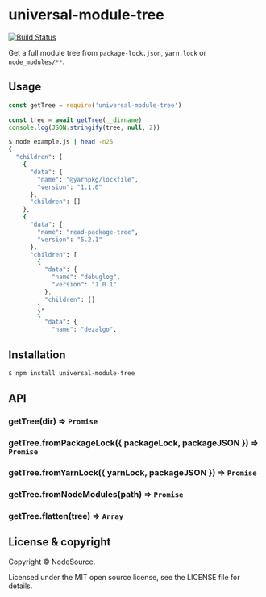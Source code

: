# universal-module-tree

[![Build Status](https://travis-ci.org/nodesource/universal-module-tree.svg?branch=master)](https://travis-ci.org/nodesource/universal-module-tree)

Get a full module tree from `package-lock.json`, `yarn.lock` or `node_modules/**`.

## Usage

```js
const getTree = require('universal-module-tree')

const tree = await getTree(__dirname)
console.log(JSON.stringify(tree, null, 2))
```

```bash
$ node example.js | head -n25
{
  "children": [
    {
      "data": {
        "name": "@yarnpkg/lockfile",
        "version": "1.1.0"
      },
      "children": []
    },
    {
      "data": {
        "name": "read-package-tree",
        "version": "5.2.1"
      },
      "children": [
        {
          "data": {
            "name": "debuglog",
            "version": "1.0.1"
          },
          "children": []
        },
        {
          "data": {
            "name": "dezalgo",

```

## Installation

```bash
$ npm install universal-module-tree
```

## API

### getTree(dir) => `Promise`
### getTree.fromPackageLock({ packageLock, packageJSON }) => `Promise`
### getTree.fromYarnLock({ yarnLock, packageJSON }) => `Promise`
### getTree.fromNodeModules(path) => `Promise`
### getTree.flatten(tree) => `Array`

## License & copyright

Copyright &copy; NodeSource.

Licensed under the MIT open source license, see the LICENSE file for details.
